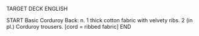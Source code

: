 TARGET DECK
ENGLISH

START
Basic
Corduroy
Back: n. 1 thick cotton fabric with velvety ribs. 2 (in pl.) Corduroy trousers. [cord = ribbed fabric]
END
